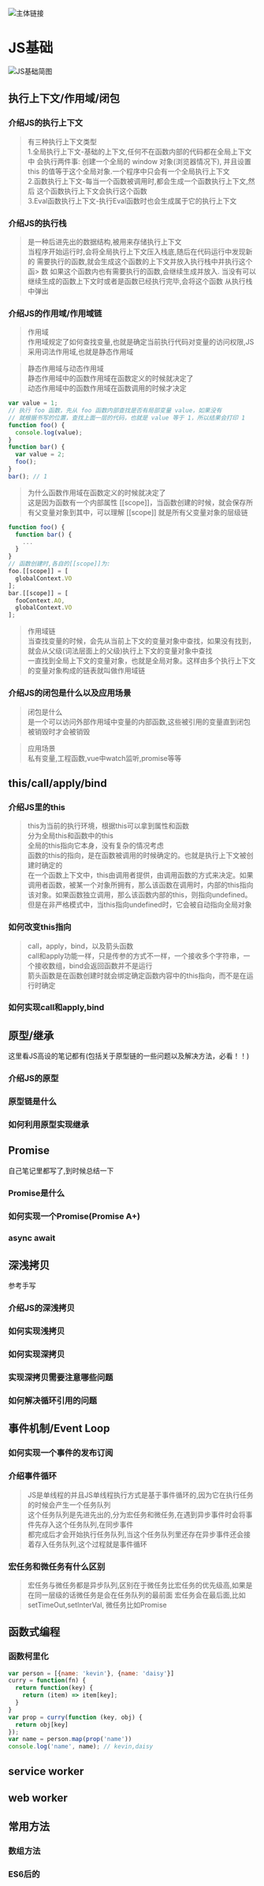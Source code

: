 ![主体链接](https://juejin.cn/post/6844904116339261447#heading-1)

# JS基础

![JS基础简图](https://gitee.com/M-cheng-web/map-storage/raw/master/vue-img/71e30bdc18b44272b5fa0e16b9c3f2e8_tplv-k3u1fbpfcp-watermark.webp)

## 执行上下文/作用域/闭包
### 介绍JS的执行上下文
> 有三种执行上下文类型<br>
> 1.全局执行上下文-基础的上下文,任何不在函数内部的代码都在全局上下文中 会执行两件事: 创建一个全局的 window 对象(浏览器情况下), 并且设置this 的值等于这个全局对象.一个程序中只会有一个全局执行上下文<br>
> 2.函数执行上下文-每当一个函数被调用时,都会生成一个函数执行上下文,然后 这个函数执行上下文会执行这个函数<br>
> 3.Eval函数执行上下文-执行Eval函数时也会生成属于它的执行上下文
### 介绍JS的执行栈
> 是一种后进先出的数据结构,被用来存储执行上下文<br>
> 当程序开始运行时,会将全局执行上下文压入栈底,随后在代码运行中发现新的 需要执行的函数,就会生成这个函数的上下文并放入执行栈中并执行这个函> 数 如果这个函数内也有需要执行的函数,会继续生成并放入. 当没有可以继续生成的函数上下文时或者是函数已经执行完毕,会将这个函数 从执行栈中弹出
### 介绍JS的作用域/作用域链
> 作用域<br>
> 作用域规定了如何查找变量,也就是确定当前执行代码对变量的访问权限,JS采用词法作用域,也就是静态作用域

> 静态作用域与动态作用域<br>
> 静态作用域中的函数作用域在函数定义的时候就决定了<br>
> 动态作用域中的函数作用域在函数调用的时候才决定
``` js
var value = 1;
// 执行 foo 函数，先从 foo 函数内部查找是否有局部变量 value，如果没有
// 就根据书写的位置，查找上面一层的代码，也就是 value 等于 1，所以结果会打印 1
function foo() {
  console.log(value);
}
function bar() {
  var value = 2;
  foo();
}
bar(); // 1
```

> 为什么函数作用域在函数定义的时候就决定了<br>
> 这是因为函数有一个内部属性 [[scope]]，当函数创建的时候，就会保存所有父变量对象到其中，可以理解 [[scope]] 就是所有父变量对象的层级链
``` js
function foo() {
  function bar() {
    ...
  }
}
// 函数创建时,各自的[[scope]]为:
foo.[[scope]] = [
  globalContext.VO
];
bar.[[scope]] = [
  fooContext.AO,
  globalContext.VO
];
```

> 作用域链<br>
> 当查找变量的时候，会先从当前上下文的变量对象中查找，如果没有找到，就会从父级(词法层面上的父级)执行上下文的变量对象中查找<br>
> 一直找到全局上下文的变量对象，也就是全局对象。这样由多个执行上下文的变量对象构成的链表就叫做作用域链
### 介绍JS的闭包是什么以及应用场景
> 闭包是什么<br>
> 是一个可以访问外部作用域中变量的内部函数,这些被引用的变量直到闭包被销毁时才会被销毁

> 应用场景<br>
> 私有变量,工程函数,vue中watch监听,promise等等


## this/call/apply/bind
### 介绍JS里的this
> this为当前的执行环境，根据this可以拿到属性和函数<br>
> 分为全局this和函数中的this<br>
> 全局的this指向它本身，没有复杂的情况考虑<br>
> 函数的this的指向，是在函数被调用的时候确定的。也就是执行上下文被创建时确定的<br>
> 在一个函数上下文中，this由调用者提供，由调用函数的方式来决定。如果调用者函数，被某一个对象所拥有，那么该函数在调用时，内部的this指向该对象。如果函数独立调用，那么该函数内部的this，则指向undefined。但是在非严格模式中，当this指向undefined时，它会被自动指向全局对象

### 如何改变this指向
> call，apply，bind，以及箭头函数<br>
> call和apply功能一样，只是传参的方式不一样，一个接收多个字符串，一个接收数组，bind会返回函数并不是运行<br>
> 箭头函数是在函数创建时就会绑定确定函数内容中的this指向，而不是在运行时确定

### 如何实现call和apply,bind

## 原型/继承
这里看JS高设的笔记都有(包括关于原型链的一些问题以及解决方法，必看！！)
### 介绍JS的原型
### 原型链是什么
### 如何利用原型实现继承

## Promise
自己笔记里都写了,到时候总结一下
### Promise是什么
### 如何实现一个Promise(Promise A+)
### async await

## 深浅拷贝
参考手写
### 介绍JS的深浅拷贝
### 如何实现浅拷贝
### 如何实现深拷贝
### 实现深拷贝需要注意哪些问题
### 如何解决循环引用的问题

## 事件机制/Event Loop
### 如何实现一个事件的发布订阅
### 介绍事件循环
> JS是单线程的并且JS单线程执行方式是基于事件循环的,因为它在执行任务的时候会产生一个任务队列<br>
> 这个任务队列是先进先出的,分为宏任务和微任务,在遇到异步事件时会将事件先存入这个任务队列,在同步事件<br>
> 都完成后才会开始执行任务队列,当这个任务队列里还存在异步事件还会接着存入任务队列,这个过程就是事件循环
### 宏任务和微任务有什么区别
> 宏任务与微任务都是异步队列,区别在于微任务比宏任务的优先级高,如果是在同一层级的话微任务是会在任务队列的最前面
> 宏任务会在最后面,比如setTimeOut,setInterVal, 微任务比如Promise

## 函数式编程
### 函数柯里化
``` js
var person = [{name: 'kevin'}, {name: 'daisy'}]
curry = function(fn) {
  return function(key) {
    return (item) => item[key];
  }
}
var prop = curry(function (key, obj) {
  return obj[key]
});
var name = person.map(prop('name'))
console.log('name', name); // kevin,daisy
```

## service worker

## web worker

## 常用方法
### 数组方法
### ES6后的